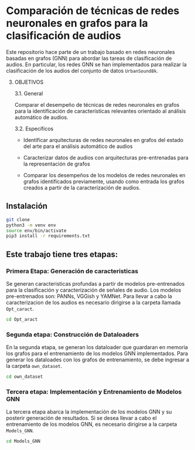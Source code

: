 # Comparación de técnicas de redes neuronales en grafos para la clasificación de audios

Este repositorio hace parte de un trabajo basado en redes neuronales basadas en grafos (GNN) para abordar las tareas de clasificación de audios. En particular, los redes GNN se han implementados para realizar la clasificación de los audios del conjunto de datos ```UrbanSound8k```.


3. OBJETIVOS

    3.1. General

    Comparar el desempeño de técnicas de redes neuronales en grafos para la identificación de características relevantes orientado al análisis automático de audios.

    3.2. Específicos

    - Identificar arquitecturas de redes neuronales en grafos del estado del arte para el análisis
automático de audios

    - Caracterizar datos de audios con arquitecturas pre-entrenadas para la representación de
grafos

    - Comparar los desempeños de los modelos de redes neuronales en grafos identificados
    previamente, usando como entrada los grafos creados a partir de la caracterización de
    audios.




## Instalación 

```sh
git clone
python3 -m venv env
source env/bin/activate
pip3 install -r requirements.txt
```

## Este trabajo tiene tres etapas:

### Primera Etapa: Generación de caracteristicas


Se generan caracteristicas profundas a partir de modelos pre-entrenados para la clasificación y caracterización de señales de audio. Los modelos pre-entrenados son: PANNs, VGGish y YAMNet. Para llevar a cabo la caracterizacion de los audios es necesario dirigirse a la carpeta llamada ``` Opt_caract```.

```sh
cd Opt_aract
```

### Segunda etapa: Construcción de Dataloaders 


En la segunda etapa, se generan los dataloader que guardaran en memoria los grafos para el entrenamiento de los modelos GNN implementados. Para generar los dataloades con los grafos de entrenamiento, se debe ingresar a la carpeta ```own_dataset```.


```sh
cd own_dataset
```

### Tercera etapa: Implementación y Entrenamiento de Modelos GNN


La tercera etapa abarca la implementación de los modelos GNN y su posterir generación de resultados. Si se desea llevar a cabo el entrenamiento de los modelos GNN, es necesario dirigirse a la carpeta ```Models_GNN```.

```sh
cd Models_GNN
```


